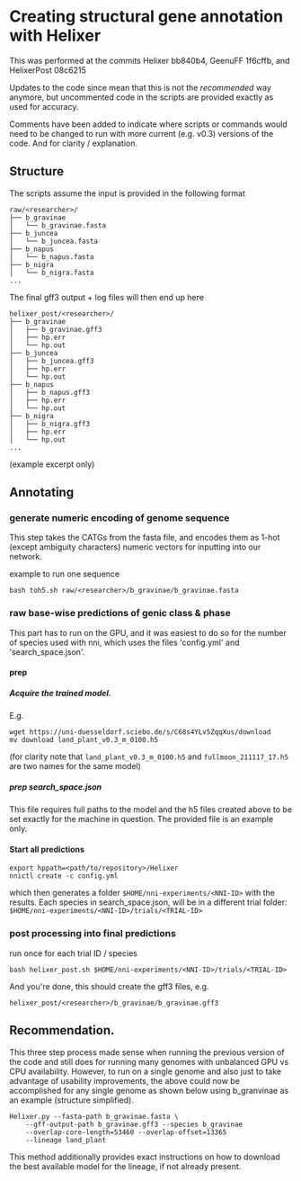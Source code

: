 # Creating structural gene annotation with Helixer

This was performed at the commits Helixer bb840b4, GeenuFF 1f6cffb, and 
HelixerPost 08c6215

Updates to the code since mean that this is not the _recommended_ way anymore,
but uncommented code in the scripts are provided exactly as used for accuracy.

Comments have been added to indicate where scripts or commands would need to be 
changed to run with more current (e.g. v0.3) versions of the code.
And for clarity / explanation.

## Structure

The scripts assume the input is provided in the following format

```
raw/<researcher>/
├── b_gravinae
│   └── b_gravinae.fasta
├── b_juncea
│   └── b_juncea.fasta
├── b_napus
│   └── b_napus.fasta
├── b_nigra
│   └── b_nigra.fasta
...
```

The final gff3 output + log files will then end up here

```
helixer_post/<researcher>/
├── b_gravinae
│   ├── b_gravinae.gff3
│   ├── hp.err
│   └── hp.out
├── b_juncea
│   ├── b_juncea.gff3
│   ├── hp.err
│   └── hp.out
├── b_napus
│   ├── b_napus.gff3
│   ├── hp.err
│   └── hp.out
├── b_nigra
│   ├── b_nigra.gff3
│   ├── hp.err
│   └── hp.out
...
```

(example excerpt only)

## Annotating

### generate numeric encoding of genome sequence
This step takes the CATGs from the fasta file, and encodes
them as 1-hot (except ambiguity characters) numeric
vectors for inputting into our network.


example to run one sequence
```
bash toh5.sh raw/<researcher>/b_gravinae/b_gravinae.fasta
```

### raw base-wise predictions of genic class & phase
This part has to run on the GPU, and it was easiest
to do so for the number of species used with nni,
which uses the files 'config.yml' and 'search_space.json'.

#### prep
##### Acquire the trained model.
E.g. 
```
wget https://uni-duesseldorf.sciebo.de/s/C68s4YLv5ZqqXus/download
mv download land_plant_v0.3_m_0100.h5
```
(for clarity note that `land_plant_v0.3_m_0100.h5` and `fullmoon_211117_17.h5`
are two names for the same model)

##### prep search\_space.json
This file requires full paths to the model and the h5 files created
above to be set exactly for the machine in question. The provided
file is an example only.

#### Start all predictions
```
export hppath=<path/to/repository>/Helixer
nnictl create -c config.yml
```

which then generates a folder `$HOME/nni-experiments/<NNI-ID>`
with the results. Each species in search_space.json,
will be in a different trial folder: `$HOME/nni-experiments/<NNI-ID>/trials/<TRIAL-ID>`

### post processing into final predictions

run once for each trial ID / species

```
bash helixer_post.sh $HOME/nni-experiments/<NNI-ID>/trials/<TRIAL-ID>
```

And you're done, this should create the gff3 files, e.g. 

`helixer_post/<researcher>/b_gravinae/b_gravinae.gff3`


## Recommendation.
This three step process made sense when running the previous version
of the code and still does for running many genomes with unbalanced 
GPU vs CPU availability.
However, to run on a single genome and also just to take advantage of usability
improvements, the above could now be accomplished for any single genome
as shown below using b\_granvinae as an example (structure simplified).

```
Helixer.py --fasta-path b_gravinae.fasta \
    --gff-output-path b_gravinae.gff3 --species b_gravinae
    --overlap-core-length=53460 --overlap-offset=13365
    --lineage land_plant
```

This method additionally provides exact instructions on how to download the 
best available model for the lineage, if not already present. 

